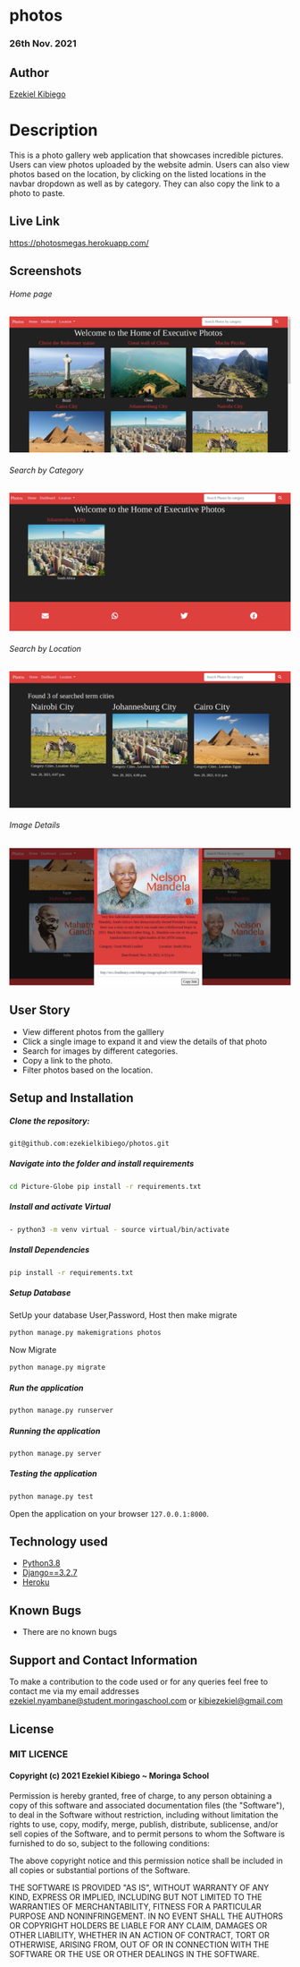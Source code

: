 # photos

### 26th Nov. 2021

## Author  
  
[Ezekiel Kibiego](https://github.com/ezekielkibiego)  
  
# Description  
This is a photo gallery web application that showcases incredible pictures. Users can view photos uploaded by the website admin. Users can also view photos based on the location, by clicking on the listed locations in the navbar dropdown as well as by category. They can also copy the link to a photo to paste.
  
##  Live Link  
 
 https://photosmegas.herokuapp.com/
  
## Screenshots 

###### Home page

<img src="static/images/Screenshot (1).png">
 
 ###### Search by Category
 
 <img src="static/images/Screenshot (3).png">

 ###### Search by Location

<img src="static/images/Screenshot (2).png">

 ###### Image Details 
 
<img src="static/images/Screenshot (4).png">
 
## User Story  
  
* View different photos from the galllery 
* Click a single image to expand it and view the details of that photo  
* Search for images by different categories.   
* Copy a link to the photo.  
* Filter photos based on the location.  
  

  
## Setup and Installation  
  
##### Clone the repository:  
 ```bash 
 git@github.com:ezekielkibiego/photos.git 
```
##### Navigate into the folder and install requirements  
 ```bash 
cd Picture-Globe pip install -r requirements.txt 
```
##### Install and activate Virtual  
 ```bash 
- python3 -m venv virtual - source virtual/bin/activate  
```  
##### Install Dependencies  
 ```bash 
 pip install -r requirements.txt 
```  
 ##### Setup Database  
  SetUp your database User,Password, Host then make migrate  
 ```bash 
python manage.py makemigrations photos
 ``` 
 Now Migrate  
 ```bash 
 python manage.py migrate 
```
##### Run the application  
 ```bash 
 python manage.py runserver 
``` 
##### Running the application  
 ```bash 
 python manage.py server 
```
##### Testing the application  
 ```bash 
 python manage.py test 
```
Open the application on your browser `127.0.0.1:8000`.  
  
  
## Technology used  
  
* [Python3.8](https://www.python.org/)  
* [Django==3.2.7](https://docs.djangoproject.com/en/2.2/)  
* [Heroku](https://heroku.com)  
  
  
## Known Bugs  
* There are no known bugs  
  
## Support and Contact Information 

To make a contribution to the code used or for any queries feel free to contact me via my email addresses ezekiel.nyambane@student.moringaschool.com or kibiezekiel@gmail.com

## License

### MIT LICENCE

#### Copyright (c) 2021 **Ezekiel Kibiego** ~ Moringa School

Permission is hereby granted, free of charge, to any person obtaining a copy of this software and associated documentation files (the "Software"), to deal in the Software without restriction, including without limitation the rights to use, copy, modify, merge, publish, distribute, sublicense, and/or sell copies of the Software, and to permit persons to whom the Software is furnished to do so, subject to the following conditions:

The above copyright notice and this permission notice shall be included in all copies or substantial portions of the Software.

THE SOFTWARE IS PROVIDED "AS IS", WITHOUT WARRANTY OF ANY KIND, EXPRESS OR IMPLIED, INCLUDING BUT NOT LIMITED TO THE WARRANTIES OF MERCHANTABILITY, FITNESS FOR A PARTICULAR PURPOSE AND NONINFRINGEMENT. IN NO EVENT SHALL THE AUTHORS OR COPYRIGHT HOLDERS BE LIABLE FOR ANY CLAIM, DAMAGES OR OTHER LIABILITY, WHETHER IN AN ACTION OF CONTRACT, TORT OR 
OTHERWISE, ARISING FROM, OUT OF OR IN CONNECTION WITH THE SOFTWARE OR THE USE OR OTHER DEALINGS IN THE SOFTWARE.